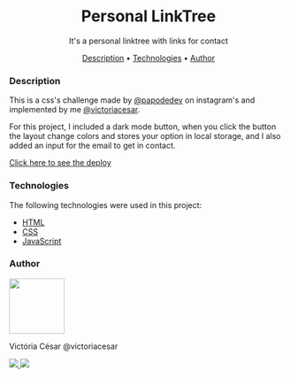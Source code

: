 <h1 align="center">Personal LinkTree</h1>
<p align="center">It's a personal linktree with links for contact</p>

<p align="center">
 <a href="#description">Description</a> •
 <a href="#technologies">Technologies</a> • 
 <a href="#author">Author</a>
</p>

### Description

<p>This is a css's challenge made by <a href="https://www.instagram.com/papodedev/">@papodedev</a> on instagram's and implemented by me <a href="https://github.com/victoriacesar">@victoriacesar</a>.</p>
<p>For this project, I included a dark mode button, when you click the button the layout change colors and stores your option in local storage, and I also added an input for the email to get in contact.</p>
<a href="https://personal-link-tree.vercel.app/">Click here to see the deploy</a>

### Technologies

The following technologies were used in this project:

- [HTML](https://developer.mozilla.org/pt-BR/docs/Web/HTML)
- [CSS](https://developer.mozilla.org/pt-BR/docs/Web/CSS)
- [JavaScript](https://developer.mozilla.org/pt-BR/docs/Web/JavaScript)

### Author

<a href="https://github.com/victoriacesar" rel="nofollow">
 <img src="https://avatars.githubusercontent.com/u/52262828?v=4" width="100px;" alt="" style="max-width:100%;">
 <br>
</a>
<p>Victória César @victoriacesar</p>
<a href="mailto:victoriacesaras@gmail.com">
  <img src="https://img.shields.io/badge/Gmail-D14836?style=for-the-badge&logo=gmail&logoColor=white&link=mailto:victoriacesaras@gmail.com" />
</a><a href="https://github.com/victoriacesar">
  <img src="https://img.shields.io/badge/GitHub-100000?style=for-the-badge&logo=github&logoColor=white&link=https://github.com/victoriacesar"/>
<a>
